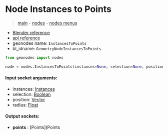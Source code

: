 # Node Instances to Points

> [main](../structure.md) - [nodes](nodes.md) - [nodes menus](nodes_menus.md)

- [Blender reference](https://docs.blender.org/manual/en/latest/modeling/geometry_nodes/instances/instances_to_points.html)
- [api reference](https://docs.blender.org/api/current/bpy.types.GeometryNodeInstancesToPoints.html)
- geonodes name: `InstancesToPoints`
- bl_idname: `GeometryNodeInstancesToPoints`

```python
from geonodes import nodes

node = nodes.InstancesToPoints(instances=None, selection=None, position=None, radius=None)
```

#### Input socket arguments:

- instances: [Instances](Instances.md)
- selection: [Boolean](Boolean.md)
- position: [Vector](Vector.md)
- radius: [Float](Float.md)

#### Output sockets:

- **points** : [Points](Points

